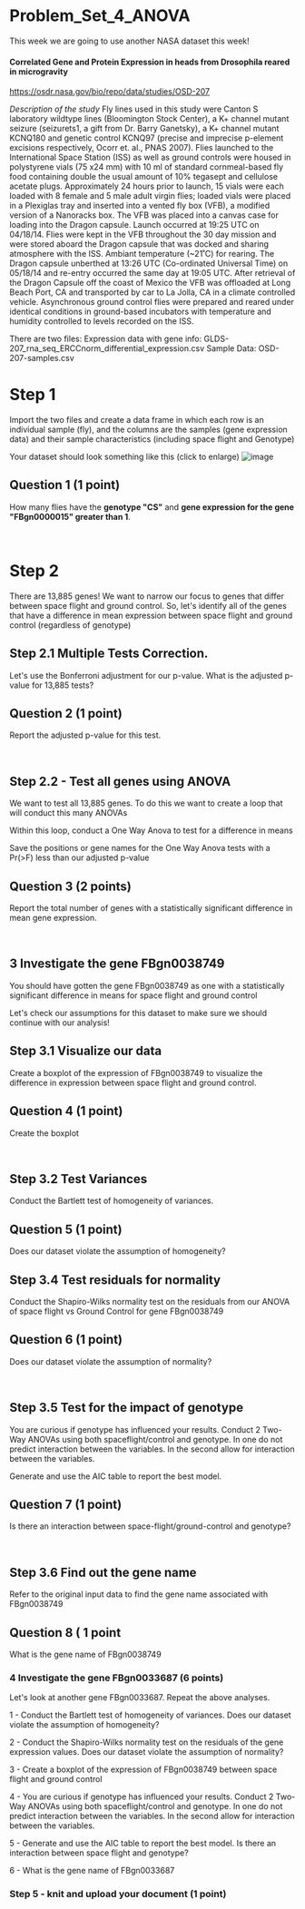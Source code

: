 # Problem_Set_4_ANOVA

This week we are going to use another NASA dataset this week!

#### Correlated Gene and Protein Expression in heads from Drosophila reared in microgravity

https://osdr.nasa.gov/bio/repo/data/studies/OSD-207


_Description of the study_
Fly lines used in this study were Canton S laboratory wildtype lines (Bloomington Stock Center), a K+ channel mutant seizure (seizurets1, a gift from Dr. Barry Ganetsky), a K+ channel mutant KCNQ180 and genetic control KCNQ97 (precise and imprecise p-element excisions respectively, Ocorr et. al., PNAS 2007). Flies launched to the International Space Station (ISS) as well as ground controls were housed in polystyrene vials (75 x24 mm) with 10 ml of standard cornmeal-based fly food containing double the usual amount of 10% tegasept and cellulose acetate plugs. Approximately 24 hours prior to launch, 15 vials were each loaded with 8 female and 5 male adult virgin flies; loaded vials were placed in a Plexiglas tray and inserted into a vented fly box (VFB), a modified version of a Nanoracks box. The VFB was placed into a canvas case for loading into the Dragon capsule. Launch occurred at 19:25 UTC on 04/18/14. Flies were kept in the VFB throughout the 30 day mission and were stored aboard the Dragon capsule that was docked and sharing atmosphere with the ISS. Ambiant temperature (~21˚C) for rearing. The Dragon capsule unberthed at 13:26 UTC (Co-ordinated Universal Time) on 05/18/14 and re-entry occurred the same day at 19:05 UTC. After retrieval of the Dragon Capsule off the coast of Mexico the VFB was offloaded at Long Beach Port, CA and transported by car to La Jolla, CA in a climate controlled vehicle. Asynchronous ground control flies were prepared and reared under identical conditions in ground-based incubators with temperature and humidity controlled to levels recorded on the ISS.

There are two files:
Expression data with gene info: GLDS-207_rna_seq_ERCCnorm_differential_expression.csv 
Sample Data: OSD-207-samples.csv

# Step 1

Import the two files and create a data frame in which each row is an individual sample (fly), and the columns are the samples (gene expression data) and their sample characteristics (including space flight and Genotype)



Your dataset should look something like this (click to enlarge)
![image](https://user-images.githubusercontent.com/47755288/216450492-9c483482-cb07-4555-ac29-c824086c65fb.png)

## Question 1 (1 point)

How many flies have the **genotype "CS"** and **gene expression for the gene "FBgn0000015" greater than 1**. 

&nbsp;
&nbsp;

# Step 2

There are 13,885 genes! We want to narrow our focus to genes that differ between space flight and ground control. So, let's identify all of the genes that have a difference in mean expression between space flight and ground control (regardless of genotype)

## Step 2.1 Multiple Tests Correction. 

Let's use the Bonferroni adjustment for our p-value. What is the adjusted p-value for 13,885 tests?

## Question 2 (1 point)

Report the adjusted p-value for this test.

&nbsp;

## Step 2.2 - Test all genes using ANOVA

We want to test all 13,885 genes. To do this we want to create a loop that will conduct this many ANOVAs

Within this loop, conduct a One Way Anova to test for a difference in means 

Save the positions or gene names for the One Way Anova tests with a Pr(>F) less than our adjusted p-value 

## Question 3 (2 points)

Report the total number of genes with a statistically significant difference in mean gene expression.

&nbsp;
&nbsp;

## 3 Investigate the gene FBgn0038749 

You should have gotten the gene FBgn0038749 as one with a statistically significant difference in means for space flight and ground control 

Let's check our assumptions for this dataset to make sure we should continue with our analysis! 
&nbsp;


## Step 3.1 Visualize our data

Create a boxplot of the expression of FBgn0038749 to visualize the difference in expression between space flight and ground control.

## Question 4 (1 point)
Create the boxplot

&nbsp;
## Step 3.2 Test Variances

Conduct the Bartlett test of homogeneity of variances. 

## Question 5 (1 point)

Does our dataset violate the assumption of homogeneity?
&nbsp;

## Step 3.4 Test residuals for normality

Conduct the Shapiro-Wilks normality test on the residuals from our ANOVA of space flight vs  Ground Control for gene FBgn0038749

## Question 6 (1 point)
Does our dataset violate the assumption of normality?

&nbsp;
## Step 3.5 Test for the impact of genotype 

You are curious if genotype has influenced your results. Conduct 2 Two-Way ANOVAs using both spaceflight/control and genotype. In one do not predict interaction between the variables. In the second allow for interaction between the variables. 

Generate and use the AIC table to report the best model. 

## Question 7 (1 point)
Is there an interaction between space-flight/ground-control and genotype?

&nbsp;

## Step 3.6 Find out the gene name

Refer to the original input data to find the gene name associated with FBgn0038749

## Question 8 ( 1 point
What is the gene name of FBgn0038749




### 4 Investigate the gene FBgn0033687 (6 points)

Let's look at another gene FBgn0033687. Repeat the above analyses. 


1 - Conduct the Bartlett test of homogeneity of variances. Does our dataset violate the assumption of homogeneity?

2 - Conduct the Shapiro-Wilks normality test on the residuals of the gene expression values. Does our dataset violate the assumption of normality?

3 - Create a boxplot of the expression of FBgn0038749 between space flight and ground control 

4 - You are curious if genotype has influenced your results. Conduct 2 Two-Way ANOVAs using both spaceflight/control and genotype. In one do not predict interaction between the variables. In the second allow for interaction between the variables. 

5 - Generate and use the AIC table to report the best model. Is there an interaction between space flight and genotype?

6 - What is the gene name of FBgn0033687

### Step 5 - knit and upload your document (1 point)
